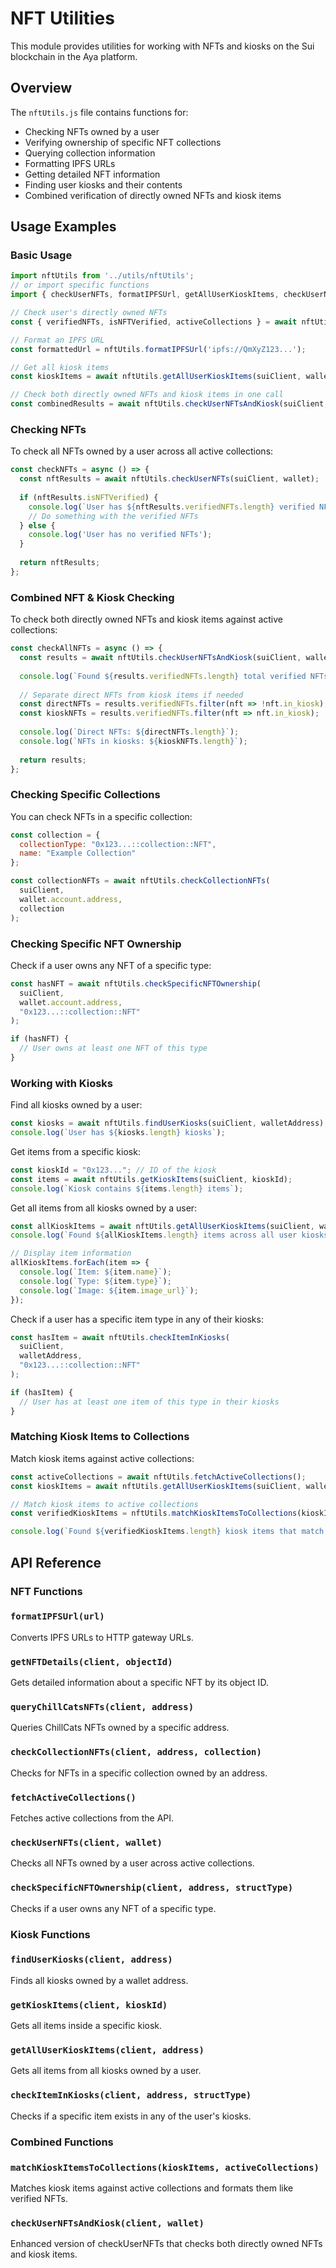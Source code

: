 # NFT Utilities

This module provides utilities for working with NFTs and kiosks on the Sui blockchain in the Aya platform.

## Overview

The `nftUtils.js` file contains functions for:

- Checking NFTs owned by a user
- Verifying ownership of specific NFT collections
- Querying collection information
- Formatting IPFS URLs
- Getting detailed NFT information
- Finding user kiosks and their contents
- Combined verification of directly owned NFTs and kiosk items

## Usage Examples

### Basic Usage

```javascript
import nftUtils from '../utils/nftUtils';
// or import specific functions
import { checkUserNFTs, formatIPFSUrl, getAllUserKioskItems, checkUserNFTsAndKiosk } from '../utils/nftUtils';

// Check user's directly owned NFTs
const { verifiedNFTs, isNFTVerified, activeCollections } = await nftUtils.checkUserNFTs(suiClient, wallet);

// Format an IPFS URL
const formattedUrl = nftUtils.formatIPFSUrl('ipfs://QmXyZ123...');

// Get all kiosk items
const kioskItems = await nftUtils.getAllUserKioskItems(suiClient, walletAddress);

// Check both directly owned NFTs and kiosk items in one call
const combinedResults = await nftUtils.checkUserNFTsAndKiosk(suiClient, wallet);
```

### Checking NFTs

To check all NFTs owned by a user across all active collections:

```javascript
const checkNFTs = async () => {
  const nftResults = await nftUtils.checkUserNFTs(suiClient, wallet);
  
  if (nftResults.isNFTVerified) {
    console.log(`User has ${nftResults.verifiedNFTs.length} verified NFTs`);
    // Do something with the verified NFTs
  } else {
    console.log('User has no verified NFTs');
  }
  
  return nftResults;
};
```

### Combined NFT & Kiosk Checking

To check both directly owned NFTs and kiosk items against active collections:

```javascript
const checkAllNFTs = async () => {
  const results = await nftUtils.checkUserNFTsAndKiosk(suiClient, wallet);
  
  console.log(`Found ${results.verifiedNFTs.length} total verified NFTs`);
  
  // Separate direct NFTs from kiosk items if needed
  const directNFTs = results.verifiedNFTs.filter(nft => !nft.in_kiosk);
  const kioskNFTs = results.verifiedNFTs.filter(nft => nft.in_kiosk);
  
  console.log(`Direct NFTs: ${directNFTs.length}`);
  console.log(`NFTs in kiosks: ${kioskNFTs.length}`);
  
  return results;
};
```

### Checking Specific Collections

You can check NFTs in a specific collection:

```javascript
const collection = {
  collectionType: "0x123...::collection::NFT",
  name: "Example Collection"
};

const collectionNFTs = await nftUtils.checkCollectionNFTs(
  suiClient, 
  wallet.account.address, 
  collection
);
```

### Checking Specific NFT Ownership

Check if a user owns any NFT of a specific type:

```javascript
const hasNFT = await nftUtils.checkSpecificNFTOwnership(
  suiClient,
  wallet.account.address,
  "0x123...::collection::NFT"
);

if (hasNFT) {
  // User owns at least one NFT of this type
}
```

### Working with Kiosks

Find all kiosks owned by a user:

```javascript
const kiosks = await nftUtils.findUserKiosks(suiClient, walletAddress);
console.log(`User has ${kiosks.length} kiosks`);
```

Get items from a specific kiosk:

```javascript
const kioskId = "0x123..."; // ID of the kiosk
const items = await nftUtils.getKioskItems(suiClient, kioskId);
console.log(`Kiosk contains ${items.length} items`);
```

Get all items from all kiosks owned by a user:

```javascript
const allKioskItems = await nftUtils.getAllUserKioskItems(suiClient, walletAddress);
console.log(`Found ${allKioskItems.length} items across all user kiosks`);

// Display item information
allKioskItems.forEach(item => {
  console.log(`Item: ${item.name}`);
  console.log(`Type: ${item.type}`);
  console.log(`Image: ${item.image_url}`);
});
```

Check if a user has a specific item type in any of their kiosks:

```javascript
const hasItem = await nftUtils.checkItemInKiosks(
  suiClient,
  walletAddress,
  "0x123...::collection::NFT"
);

if (hasItem) {
  // User has at least one item of this type in their kiosks
}
```

### Matching Kiosk Items to Collections

Match kiosk items against active collections:

```javascript
const activeCollections = await nftUtils.fetchActiveCollections();
const kioskItems = await nftUtils.getAllUserKioskItems(suiClient, walletAddress);

// Match kiosk items to active collections
const verifiedKioskItems = nftUtils.matchKioskItemsToCollections(kioskItems, activeCollections);

console.log(`Found ${verifiedKioskItems.length} kiosk items that match active collections`);
```

## API Reference

### NFT Functions

### `formatIPFSUrl(url)`
Converts IPFS URLs to HTTP gateway URLs.

### `getNFTDetails(client, objectId)`
Gets detailed information about a specific NFT by its object ID.

### `queryChillCatsNFTs(client, address)`
Queries ChillCats NFTs owned by a specific address.

### `checkCollectionNFTs(client, address, collection)`
Checks for NFTs in a specific collection owned by an address.

### `fetchActiveCollections()`
Fetches active collections from the API.

### `checkUserNFTs(client, wallet)`
Checks all NFTs owned by a user across active collections.

### `checkSpecificNFTOwnership(client, address, structType)`
Checks if a user owns any NFT of a specific type.

### Kiosk Functions

### `findUserKiosks(client, address)`
Finds all kiosks owned by a wallet address.

### `getKioskItems(client, kioskId)`
Gets all items inside a specific kiosk.

### `getAllUserKioskItems(client, address)`
Gets all items from all kiosks owned by a user.

### `checkItemInKiosks(client, address, structType)`
Checks if a specific item exists in any of the user's kiosks.

### Combined Functions

### `matchKioskItemsToCollections(kioskItems, activeCollections)`
Matches kiosk items against active collections and formats them like verified NFTs.

### `checkUserNFTsAndKiosk(client, wallet)`
Enhanced version of checkUserNFTs that checks both directly owned NFTs and kiosk items. 